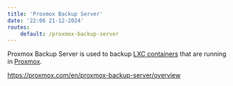 ```yaml
---
title: 'Proxmox Backup Server'
date: '22:06 21-12-2024'
routes:
    default: /proxmox-backup-server
---
```


Proxmox Backup Server is used to backup [LXC containers](/lxc) that are running in [Proxmox](/proxmox).

https://proxmox.com/en/proxmox-backup-server/overview